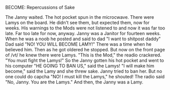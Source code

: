 BECOME: Repercussions of Sake

The Janny waited. The hot pocket spun in the microcwave. There were Lamys on the board. He didn't see them, but expected them, now for weeks. His warnings to the Mods were not listened to and now it was far too late. Far too late for now, anyway.
Janny was a Janitor for fourteen weeks. When he was a noob he posted and said to dad "I want to shitpost daddy"
Dad said "NO! YOU WILL BECOME LAMY!"
There was a time when he believed him. Then as he got oldered he stopped. But now on the front page of /vt/ he knew there were Lamys.
"This is the Mod," the readio crackered. "You must fight the Lamys!"
So the Janny gotten his hot pocket and went to his computer
"HE GOING TO BAN US," said the Lamys!
"I will make him become," said the Lamy and she threw sake. Janny tried to ban her. But no one could do capcha
"NO! I must kill the Lamys," he shouted!
The radio said "No, Janny. You are the Lamys."
And then, the Janny was a Lamy.